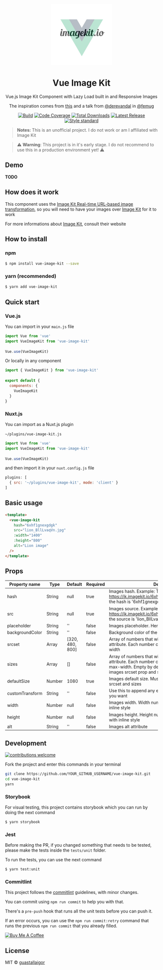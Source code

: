<div align="center">
  <img src="./.github/logo.png" width="200px">
  <h1>Vue Image Kit</h1>
</div>
<p align="center">
  Vue.js Image Kit Component with Lazy Load built in and Responsive Images
</p>
<p align="center">
  The inspiration comes from <a href="https://codesandbox.io/s/vue-lazy-load-image-ls9rh?fontsize=14&hidenavigation=1&module=%2Fsrc%2FApp.vue&theme=dark" target="_blank">this</a> and a talk from <a href="https://github.com/derevandal" target="_blank">@derevandal</a> in <a href="https://github.com/femug" target="_blank">@femug</a>
</p>

<p align="center">
    <a href="https://circleci.com/gh/guastallaigor/vue-image-kit/tree/master"><img src="https://badgen.net/circleci/github/guastallaigor/vue-image-kit/master" alt="Build"></a>
    <a href="https://codecov.io/gh/guastallaigor/vue-image-kit"><img src="https://codecov.io/gh/guastallaigor/vue-image-kit/branch/master/graph/badge.svg" alt="Code Coverage"></a>
    <a href="https://www.npmjs.com/package/vue-image-kit"><img src="https://img.shields.io/npm/dt/vue-image-kit.svg" alt="Total Downloads"></a>
    <a href="https://github.com/guastallaigor/vue-image-kit/releases"><img src="https://img.shields.io/npm/v/vue-image-kit.svg" alt="Latest Release"></a>
    <a href="http://standardjs.com"><img src="https://img.shields.io/badge/code%20style-standard-brightgreen.svg" alt="Style standard"></a>
</p>

> **Notes:**
> This is an unofficial project.
> I do not work or am I affiliated with Image Kit

> :warning: **Warning**: This project is in it's early stage. I do not recommend to use this in a production environment yet! :warning:

## Demo

**TODO**

## How does it work

This component uses the [Image Kit Real-time URL-based image transformation](https://imagekit.io/features/image-resize-smart-crop-responsive-dpr-client-hints), so you will need to have your images over [Image Kit](https://imagekit.io/) for it to work

For more informations about [Image Kit](https://imagekit.io/), consult their website

## How to install

### npm

```bash
$ npm install vue-image-kit --save
```

### yarn (recommended)

```bash
$ yarn add vue-image-kit
```

## Quick start
### Vue.js

You can import in your `main.js` file

```js
import Vue from 'vue'
import VueImageKit from 'vue-image-kit'

Vue.use(VueImageKit)
```

Or locally in any component

```js
import { VueImageKit } from 'vue-image-kit'

export default {
  components: {
    VueImageKit
  }
}
```

### Nuxt.js

You can import as a Nuxt.js plugin

`~/plugins/vue-image-kit.js`
```js
import Vue from 'vue'
import VueImageKit from 'vue-image-kit'

Vue.use(VueImageKit)
```

and then import it in your `nuxt.config.js` file
```js
plugins: [
  { src: '~/plugins/vue-image-kit', mode: 'client' }
]
```

## Basic usage

```html
<template>
  <vue-image-kit
    hash="6xhf1gnexgdgk"
    src="lion_BllLvaqVn.jpg"
    :width="1400"
    :height="800"
    alt="Lion image"
  />
</template>
```

## Props

| Property name   | Type   | Default         | Required | Description                                                                         |
|-----------------|--------|-----------------|----------|-------------------------------------------------------------------------------------|
| hash            | String | null            | true     | Images hash. Example: Take this image -> https://ik.imagekit.io/6xhf1gnexgdgk/lion_BllLvaqVn.jpg, the hash is '6xhf1gnexgdgk' |
| src             | String | null            | true     | Images source. Example: Take this image -> https://ik.imagekit.io/6xhf1gnexgdgk/lion_BllLvaqVn.jpg, the source is 'lion_BllLvaqVn.jpg' |
| placeholder     | String | ''              | false    | Images placeholder. Here you can pass a link |
| backgroundColor | String | ''              | false    | Background color of the images placeholder |
| srcset          | Array  | [320, 480, 800] | false    | Array of numbers that will define the images srcset attribute. Each number correspond to one of the images width |
| sizes           | Array  | []              | false    | Array of numbers that will define the images sizes attribute. Each number correspond to one of the images max-width. Empty by default, which gets each of the images srcset prop and subtract by 40px |
| defaultSize     | Number | 1080            | true     | Images default size. Must be larger than the largest srcset and sizes |
| customTransform | String | ''              | false    | Use this to append any extra image kit transform that you want |
| width           | Number | null            | false    | Images width. Width number in pixels. It will be set with inline style |
| height          | Number | null            | false    | Images height. Height number in pixels. It will be set with inline style |
| alt             | String | ''              | false    | Images alt attribute |

## Development

[![contributions welcome](https://img.shields.io/badge/contributions-welcome-brightgreen.svg?style=flat)](https://github.com/guastallaigor/vue-image-kit/issues)

Fork the project and enter this commands in your terminal

```sh
git clone https://github.com/YOUR_GITHUB_USERNAME/vue-image-kit.git
cd vue-image-kit
yarn
```

### Storybook
For visual testing, this project contains storybook which you can run by doing the next command
```sh
$ yarn storybook
```

### Jest
Before making the PR, if you changed something that needs to be tested, please make the tests inside the `tests/unit` folder.

To run the tests, you can use the next command

```sh
$ yarn test:unit
```

### Commitlint
This project follows the [commitlint](https://github.com/conventional-changelog/commitlint) guidelines, with minor changes.

You can commit using `npm run commit` to help you with that.

There's a `pre-push` hook that runs all the unit tests before you can push it.

If an error occurs, you can use the `npm run commit:retry` command that runs the previous `npm run commit` that you already filled.

<a href="https://www.buymeacoffee.com/guastallaigor" target="_blank"><img src="https://www.buymeacoffee.com/assets/img/custom_images/orange_img.png" alt="Buy Me A Coffee" style="height: 41px !important;width: 174px !important;box-shadow: 0px 3px 2px 0px rgba(190, 190, 190, 0.5) !important;-webkit-box-shadow: 0px 3px 2px 0px rgba(190, 190, 190, 0.5) !important;" ></a>

## License

MIT © [guastallaigor](https://github.com/guastallaigor/vue-image-kit/blob/master/LICENSE)

